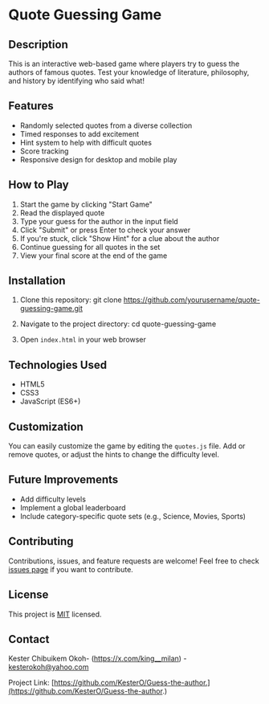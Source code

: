 # Quote Guessing Game

## Description
This is an interactive web-based game where players try to guess the authors of famous quotes. Test your knowledge of literature, philosophy, and history by identifying who said what!

## Features
- Randomly selected quotes from a diverse collection
- Timed responses to add excitement
- Hint system to help with difficult quotes
- Score tracking
- Responsive design for desktop and mobile play

## How to Play
1. Start the game by clicking "Start Game"
2. Read the displayed quote
3. Type your guess for the author in the input field
4. Click "Submit" or press Enter to check your answer
5. If you're stuck, click "Show Hint" for a clue about the author
6. Continue guessing for all quotes in the set
7. View your final score at the end of the game

## Installation
1. Clone this repository: git clone https://github.com/yourusername/quote-guessing-game.git

2. Navigate to the project directory: cd quote-guessing-game

3. Open `index.html` in your web browser

## Technologies Used
- HTML5
- CSS3
- JavaScript (ES6+)

## Customization
You can easily customize the game by editing the `quotes.js` file. Add or remove quotes, or adjust the hints to change the difficulty level.

## Future Improvements
- Add difficulty levels
- Implement a global leaderboard
- Include category-specific quote sets (e.g., Science, Movies, Sports)

## Contributing
Contributions, issues, and feature requests are welcome! Feel free to check [issues page](https://github.com/KesterO/Guess-the-author.) if you want to contribute.

## License
This project is [MIT](https://choosealicense.com/licenses/mit/) licensed.

## Contact

Kester Chibuikem Okoh- (https://x.com/king__milan) - kesterokoh@yahoo.com

Project Link: [https://github.com/KesterO/Guess-the-author.](https://github.com/KesterO/Guess-the-author.)

